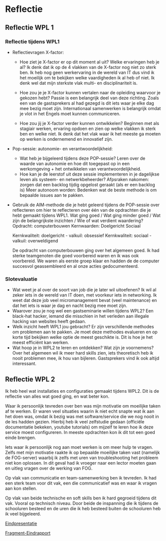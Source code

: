 # Reflectie

## Reflectie WPL 1

### Reflectie tijdens WPL1
* Reflectievragen X-factor:
    - Hoe ziet je X-factor er op dit moment al uit? Welke ervaringen heb je al? 
        Ik denk dat ik op de 4 vlakken van de X-factor nog niet zo sterk ben. Ik heb nog geen werkervaring in de wereld van IT dus vind ik het moeilijk om te bekijken welke vaardigheden ik al heb of niet. Ik denk wel dat mijn sterkste vlak multi- en disciplinariteit is.

    - Hoe zou je je X-factor kunnen vertalen naar de opleiding waarvoor je gekozen hebt? 
        Passie is een belangrijk deel van deze richting. Zoals een van de gastsprekers al had gezegd is dit iets waar je elke dag mee bezig moet zijn. Internationaal samenwerken is belangrijk omdat je vlot in het Engels moet kunnen communiceren. 

    - Hoe zou jij je X-factor verder kunnen ontwikkelen? 
        Beginnen met als stagiair werken, ervaring opdoen en zien op welke vlakken ik sterk ben en welke niet. Ik denk dat het vlak waar ik het meeste ga moeten op werken is ondernemend en innovatief zijn.

* Pop-sessie: autonomie- en verantwoordelijkheid:
   - Wat heb je bijgeleerd tijdens deze POP-sessie?
        Leren over de waarde van autonomie en hoe dit toegepast op in een werkomgeving + het ontwikkelen van verantwoordelijkheid.
   - Hoe kan je de leerstof uit deze sessie implementeren in je dagelijkse leven als systeem- en netwerkbeheerder?
        Afpsraken nakomen: zorgen dat een backlog tijdig opgelost geraakt (als er een backlog is)
        Meer autonoom worden: Bedenken wat de beste methode is om bepaalde issues aan te pakken.

* Gebruik de AIM-methode die je hebt geleerd tijdens de POP-sessie over reflecteren om hier te reflecteren over één van de opdrachten die je hebt gemaakt tijdens WPL1. Wat ging goed / Wat ging minder goed / Wat zijn de belangrijkste inzichten / Wie of wat verdient waardering?  
    Opdracht: computerbouwen
    Kernwaarden:
        Doelgericht
        Sociaal

    Kernkwaliteit: doelgericht - valkuil: obsessief
    Kernkwaliteit: sociaal - valkuil: overweldigend

    De opdracht van computerbouwen ging over het algemeen goed. Ik had sterke teamgenoten die goed voorbereid waren en ik was ook voorbereid. We waren als eerste groep klaar en hadden de de computer succesvol geassembleerd en al onze acties gedocumenteerd.

### Slotevaluatie
* Wat weet je al over de soort van job die je later wil uitoefenen?
    Ik wil al zeker iets in de wereld van IT doen, met voorkeur iets in networking. Ik weet dat deze job veel micromanagement bevat (veel maintenance) en dat het iets is waar je dag en nacht bezig mee moet zijn.
* Waarover zou je nog wel een gastseminarie willen tijdens WPL2?
    Een black-hat hacker, iemand die misschien in het verleden aan illegale hacking van websites heeft gedaan.
* Welk inzicht heeft WPL1 jou gebracht?
    Er zijn verschillende methodes om problemen aan te pakken. Je moet deze methodes evalueren en op korte tijd bekijken welke optie de meest geschikte is. Dit is hoe je het meest efficiënt kan werken.
* Wat hoop je in WPL2 te leren en ontdekken? Wat zijn je voornemens?
    Over het algemeen wil ik meer hard skills zien, iets theoretisch heb ik nooit problemen mee, ik hou van bijleren. Gastsprekers vind ik ook altijd interessant.

## Reflectie WPL 2

Ik heb heel wat installaties en configuraties gemaakt tijdens WPL2. Dit is de reflectie van alles wat goed ging, en wat beter kon.

Waar ik persoonlijk tevreden over ben was mijn motivatie om moeilijke taken af te werken. Er waren veel situaties waarin ik niet echt snapte wat ik aan het doen was, omdat ik bezig was met software/service die we nog nooit in de les hadden gezien. Hierbij heb ik veel zelfstudie gedaan (officiële documentatie bekeken, youtube tutorials) om mijzelf te leren hoe ik deze service moest configureren. In meeste opdrachten kon ik dit tot een goed einde brengen.

Iets waar ik persoonlijk nog aan moet werken is om meer hulp te vragen. Zelfs met mijn motivatie raakte ik op bepaalde moeilijke taken vast (namelijk de FOG-server) waarbij ik zelfs met uren van troubleshooting het probleem niet kon oplossen. In dit geval had ik vroeger naar een lector moeten gaan en uitleg vragen over de werking van FOG.

Op vlak van communicatie en team-samenwerking ben ik tevreden. Ik had een sterk team voor dit vak, een die communicatief was en waar ik vragen aan kon stellen. 

Op vlak van beide technische en soft skills ben ik hard gegroeid tijdens dit vak. Vooral op technisch niveau. Door beide de inspanning die ik tijdens de schooluren besteed en de uren die ik heb besteed buiten de schooluren heb ik veel bijgeleerd.

[Eindpresentatie](./WPL2PresentatieTeam3.pdf)

[Fragment-Eindrapport](./intranet%20extract.pdf)
